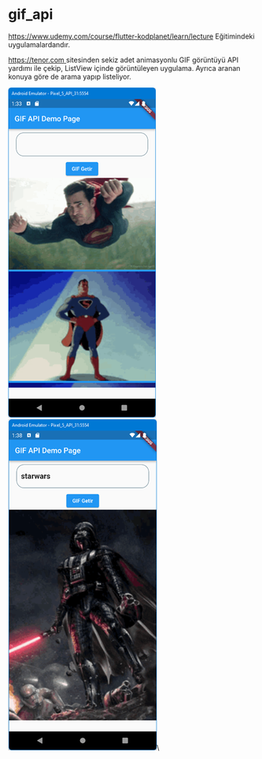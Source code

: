 # gif_api

https://www.udemy.com/course/flutter-kodplanet/learn/lecture Eğitimindeki uygulamalardandır.

[https://tenor.com ]() sitesinden sekiz adet animasyonlu GIF görüntüyü API yardımı ile çekip, ListView içinde
görüntüleyen uygulama. Ayrıca aranan konuya göre de arama yapıp listeliyor.<BR>

![ScreenShot](screen_shots/img-01.png)
![ScreenShot](screen_shots/img-02.png)\
